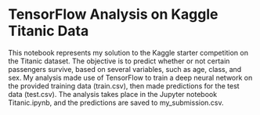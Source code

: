 # TensorFlow Analysis on Kaggle Titanic Data
This notebook represents my solution to the Kaggle starter competition on the Titanic dataset.  The objective is to
predict whether or not certain passengers survive, based on several variables, such as age, class, and sex.  My
analysis made use of TensorFlow to train a deep neural network on the provided training data (train.csv), then made
predictions for the test data (test.csv).  The analysis takes place in the Jupyter notebook Titanic.ipynb, and the
predictions are saved to my_submission.csv.
